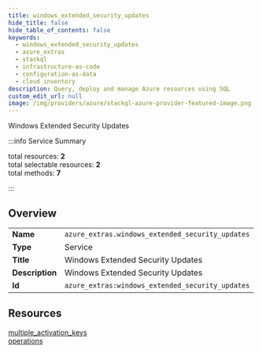 ```yaml
---
title: windows_extended_security_updates
hide_title: false
hide_table_of_contents: false
keywords:
  - windows_extended_security_updates
  - azure_extras
  - stackql
  - infrastructure-as-code
  - configuration-as-data
  - cloud inventory
description: Query, deploy and manage Azure resources using SQL
custom_edit_url: null
image: /img/providers/azure/stackql-azure-provider-featured-image.png
---
```


Windows Extended Security Updates  
    
:::info Service Summary

<div class="row">
<div class="providerDocColumn">
<span>total resources:&nbsp;<b>2</b></span><br />
<span>total selectable resources:&nbsp;<b>2</b></span><br />
<span>total methods:&nbsp;<b>7</b></span><br />
</div>
</div>

:::

## Overview
<table><tbody>
<tr><td><b>Name</b></td><td><code>azure_extras.windows_extended_security_updates</code></td></tr>
<tr><td><b>Type</b></td><td>Service</td></tr>
<tr><td><b>Title</b></td><td>Windows Extended Security Updates</td></tr>
<tr><td><b>Description</b></td><td>Windows Extended Security Updates</td></tr>
<tr><td><b>Id</b></td><td><code>azure_extras:windows_extended_security_updates</code></td></tr>
</tbody></table>

## Resources
<div class="row">
<div class="providerDocColumn">
<a href="/providers/azure_extras/windows_extended_security_updates/multiple_activation_keys/">multiple_activation_keys</a><br />
</div>
<div class="providerDocColumn">
<a href="/providers/azure_extras/windows_extended_security_updates/operations/">operations</a><br />
</div>
</div>
